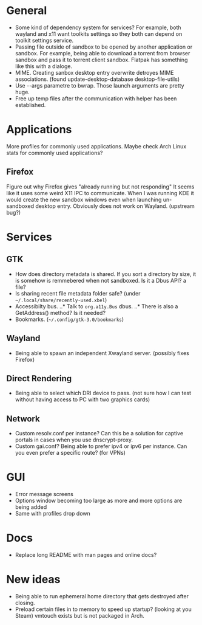 # General

* Some kind of dependency system for services? For example, both wayland and x11 want toolkits settings so they both can depend on toolkit settings service.
* Passing file outside of sandbox to be opened by another application or sandbox. For example, being able to download a torrent from browser sandbox and pass it to torrent client sandbox. Flatpak has something like this with a dialoge.
* MIME. Creating sanbox desktop entry overwrite detroyes MIME associations. (found update-desktop-database desktop-file-utils)
* Use --args parametre to bwrap. Those launch arguments are pretty huge.
* Free up temp files after the communication with helper has been established.

# Applications

More profiles for commonly used applications.
Maybe check Arch Linux stats for commonly used applications?

## Firefox

Figure out why Firefox gives "already running but not responding"
It seems like it uses some weird X11 IPC to communicate.
When I was running KDE it would create the new sandbox windows even when launching un-sandboxed desktop entry. 
Obviously does not work on Wayland. (upstream bug?)

# Services

## GTK

* How does directory metadata is shared. If you sort a directory by size, it is somehow is remmebered when not sandboxed. Is it a Dbus API? a file?
* Is sharing recent file metadata folder safe? (under `~/.local/share/recently-used.xbel`)
* Accessibilty bus.
..* Talk to `org.a11y.Bus` dbus.
..* There is also a GetAddress() method? Is it needed?
* Bookmarks. (`~/.config/gtk-3.0/bookmarks`)

## Wayland

* Being able to spawn an independent Xwayland server. (possibly fixes Firefox)

## Direct Rendering

* Being able to select which DRI device to pass. (not sure how I can test without having access to PC with two graphics cards)

## Network

* Custom resolv.conf per instance? Can this be a solution for captive portals in cases when you use dnscrypt-proxy.
* Custom gai.conf? Being able to prefer ipv4 or ipv6 per instance. Can you even prefer a specific route? (for VPNs)

# GUI

* Error message screens
* Options window becoming too large as more and more options are being added
* Same with profiles drop down

# Docs

* Replace long README with man pages and online docs?

# New ideas

* Being able to run ephemeral home directory that gets destroyed after closing.
* Preload certain files in to memory to speed up startup? (looking at you Steam) vmtouch exists but is not packaged in Arch.

